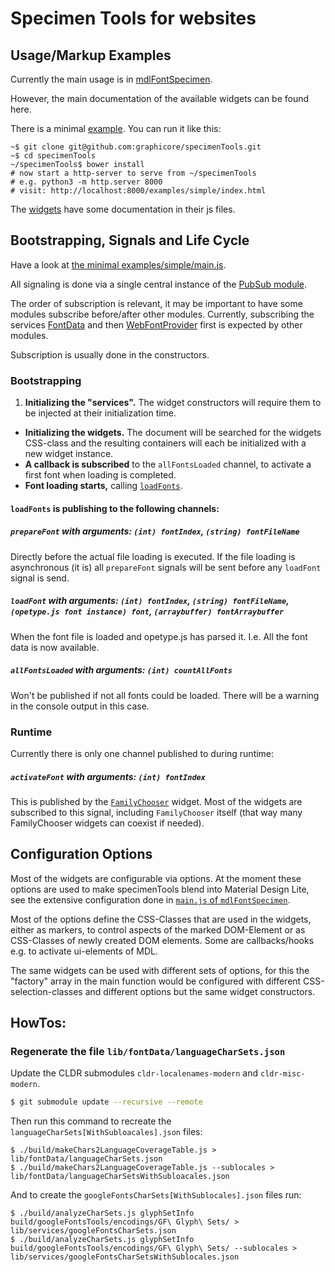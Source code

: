 # Specimen Tools for websites

## Usage/Markup Examples

Currently the main usage is in [mdlFontSpecimen](https://github.com/graphicore/mdlFontSpecimen).

However, the main documentation of the available widgets can be found here.

There is a minimal [example](examples/simple/index.html). You can run it like this:

```
~$ git clone git@github.com:graphicore/specimenTools.git
~$ cd specimenTools
~/specimenTools$ bower install
# now start a http-server to serve from ~/specimenTools
# e.g. python3 -m http.server 8000
# visit: http://localhost:8000/examples/simple/index.html
```

The [widgets](lib/widgets) have some documentation in their js files.



## Bootstrapping, Signals and Life Cycle

Have a look at [the minimal examples/simple/main.js](examples/simple/main.js).

All signaling is done via a single central instance of the [PubSub module](lib/services/PubSub.js).

The order of subscription is relevant, it may be important to have some
modules subscribe before/after other modules. Currently, subscribing the
services [FontData](lib/services/FontData.js) and then [WebFontProvider](lib/services/WebFontProvider.js)
first is expected by other modules.

Subscription is usually done in the constructors.

### Bootstrapping

1. **Initializing the "services".** The widget constructors will
   require them to be injected at their initialization time.
* **Initializing the widgets.** The document will be searched for the
   widgets CSS-class and the resulting containers will each be initialized
   with a new widget instance.
* **A callback is subscribed** to the `allFontsLoaded` channel, to activate
   a first font when loading is completed.
* **Font loading starts,** calling [`loadFonts`](lib/loadFonts.js).

#### `loadFonts` is publishing to the following channels:

##### `prepareFont` with arguments: `(int) fontIndex`, `(string) fontFileName`

Directly before the actual file loading is executed. If the file loading
is asynchronous (it is) all `prepareFont` signals will be sent before any
`loadFont` signal is send.

##### `loadFont` with arguments: `(int) fontIndex`, `(string) fontFileName`, `(opetype.js font instance) font`, `(arraybuffer) fontArraybuffer`

When the font file is loaded and opetype.js has parsed it. I.e. All the font data
is now available.

##### `allFontsLoaded` with arguments: `(int) countAllFonts`

Won't be published if not all fonts could be loaded. There will be a warning
in the console output in this case.


### Runtime

Currently there is only one channel published to during runtime:

##### `activateFont` with arguments: `(int) fontIndex`

This is published by the [`FamilyChooser`](lib/widget/FamilyChooser.js) widget.
Most of the widgets are subscribed to this signal, including `FamilyChooser` itself
(that way many FamilyChooser widgets can coexist if needed).


## Configuration Options

Most of the widgets are configurable via options. At the moment these options
are used to make specimenTools blend into Material Design Lite, see the
extensive configuration done in [`main.js` of `mdlFontSpecimen`](https://github.com/graphicore/mdlFontSpecimen/blob/master/lib/main.js#L33).

Most of the options define the CSS-Classes that are used in the widgets,
either as markers, to control aspects of the marked DOM-Element or as
CSS-Classes of newly created DOM elements. Some are callbacks/hooks e.g.
to activate ui-elements of MDL.

The same widgets can be used with different sets of options, for this the
"factory" array in the main function would be configured with different
CSS-selection-classes and different options but the same widget constructors.

## HowTos:

### Regenerate the file `lib/fontData/languageCharSets.json`

Update the CLDR submodules `cldr-localenames-modern` and `cldr-misc-modern`.

```sh
$ git submodule update --recursive --remote
```

Then run this command to recreate the `languageCharSets[WithSubloacales].json` files:

```
$ ./build/makeChars2LanguageCoverageTable.js > lib/fontData/languageCharSets.json
$ ./build/makeChars2LanguageCoverageTable.js --sublocales > lib/fontData/languageCharSetsWithSubloacales.json
```

And to create the `googleFontsCharSets[WithSublocales].json` files run:

```
$ ./build/analyzeCharSets.js glyphSetInfo build/googleFontsTools/encodings/GF\ Glyph\ Sets/ > lib/services/googleFontsCharSets.json
$ ./build/analyzeCharSets.js glyphSetInfo build/googleFontsTools/encodings/GF\ Glyph\ Sets/ --sublocales > lib/services/googleFontsCharSetsWithSublocales.json
```
